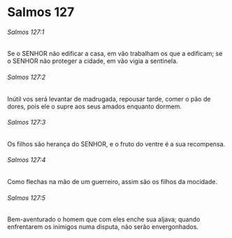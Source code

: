 # Salmos 127

###### Salmos 127:1

Se o SENHOR não edificar a casa, em vão trabalham os que a edificam; se o SENHOR não proteger a cidade, em vão vigia a sentinela.

###### Salmos 127:2

Inútil vos será levantar de madrugada, repousar tarde, comer o pão de dores, pois ele o supre aos seus amados enquanto dormem.

###### Salmos 127:3

Os filhos são herança do SENHOR, e o fruto do ventre é a sua recompensa.

###### Salmos 127:4

Como flechas na mão de um guerreiro, assim são os filhos da mocidade.

###### Salmos 127:5

Bem-aventurado o homem que com eles enche sua aljava; quando enfrentarem os inimigos numa disputa, não serão envergonhados.

